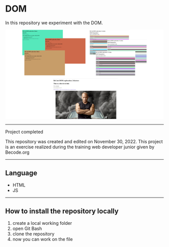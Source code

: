 # DOM

In this repository we experiment with the DOM.

![](README.png)

---

Project completed

This repository was created and edited on November 30, 2022. This project is an exercise realized during the training web developer junior given by Becode.org

---

## Language

- HTML
- JS

---

## How to install the repository locally

1. create a local working folder
2. open Git Bash
3. clone the repository
4. now you can work on the file

